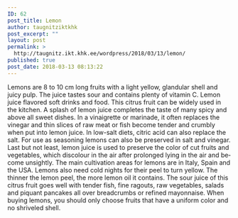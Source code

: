 ```yaml
---
ID: 62
post_title: Lemon
author: taugnitziktkhk
post_excerpt: ""
layout: post
permalink: >
  http://taugnitz.ikt.khk.ee/wordpress/2018/03/13/lemon/
published: true
post_date: 2018-03-13 08:13:22
---
```

<p id="tw-target-text" class="tw-data-text tw-ta tw-text-small" dir="ltr" data-placeholder="Übersetzung"><span lang="en">Lemons are 8 to 10 cm long fruits with a light yellow, glandular shell and juicy pulp. The juice tastes sour and contains plenty of vitamin C. Lemon juice flavored soft drinks and food. This citrus fruit can be widely used in the kitchen. A splash of lemon juice completes the taste of many spicy and above all sweet dishes. In a vinaigrette or marinade, it often replaces the vinegar and thin slices of raw meat or fish become tender and crumbly when put into lemon juice. In low-salt diets, citric acid can also replace the salt. For use as seasoning lemons can also be preserved in salt and vinegar. Last but not least, lemon juice is used to preserve the color of cut fruits and vegetables, which discolour in the air after prolonged lying in the air and become unsightly. The main cultivation areas for lemons are in Italy, Spain and the USA. Lemons also need cold nights for their peel to turn yellow. The thinner the lemon peel, the more lemon oil it contains. The sour juice of this citrus fruit goes well with tender fish, fine ragouts, raw vegetables, salads and piquant pancakes all over breadcrumbs or refined mayonnaise. When buying lemons, you should only choose fruits that have a uniform color and no shriveled shell.</span></p>